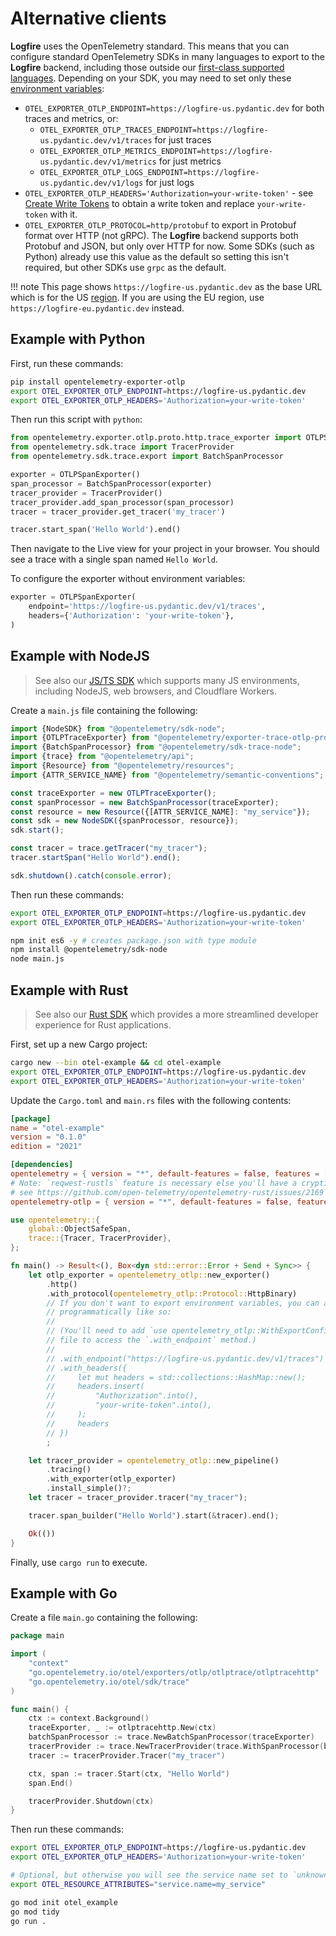 # Alternative clients

**Logfire** uses the OpenTelemetry standard. This means that you can configure standard OpenTelemetry SDKs
in many languages to export to the **Logfire** backend, including those outside our
[first-class supported languages](../languages.md). Depending on your SDK, you may need to set only
these [environment variables](https://opentelemetry.io/docs/languages/sdk-configuration/otlp-exporter/):

- `OTEL_EXPORTER_OTLP_ENDPOINT=https://logfire-us.pydantic.dev` for both traces and metrics, or:
    - `OTEL_EXPORTER_OTLP_TRACES_ENDPOINT=https://logfire-us.pydantic.dev/v1/traces` for just traces
    - `OTEL_EXPORTER_OTLP_METRICS_ENDPOINT=https://logfire-us.pydantic.dev/v1/metrics` for just metrics
    - `OTEL_EXPORTER_OTLP_LOGS_ENDPOINT=https://logfire-us.pydantic.dev/v1/logs` for just logs
- `OTEL_EXPORTER_OTLP_HEADERS='Authorization=your-write-token'` - see [Create Write Tokens](./create-write-tokens.md)
  to obtain a write token and replace `your-write-token` with it.
- `OTEL_EXPORTER_OTLP_PROTOCOL=http/protobuf` to export in Protobuf format over HTTP (not gRPC).
  The **Logfire** backend supports both Protobuf and JSON, but only over HTTP for now. Some SDKs (such as Python) already use this value as the default so setting this isn't required, but other SDKs use `grpc` as the default.

!!! note
    This page shows `https://logfire-us.pydantic.dev` as the base URL which is for the US [region](../reference/data-regions.md).
    If you are using the EU region, use `https://logfire-eu.pydantic.dev` instead.

## Example with Python

First, run these commands:

```sh
pip install opentelemetry-exporter-otlp
export OTEL_EXPORTER_OTLP_ENDPOINT=https://logfire-us.pydantic.dev
export OTEL_EXPORTER_OTLP_HEADERS='Authorization=your-write-token'
```

Then run this script with `python`:

```python
from opentelemetry.exporter.otlp.proto.http.trace_exporter import OTLPSpanExporter
from opentelemetry.sdk.trace import TracerProvider
from opentelemetry.sdk.trace.export import BatchSpanProcessor

exporter = OTLPSpanExporter()
span_processor = BatchSpanProcessor(exporter)
tracer_provider = TracerProvider()
tracer_provider.add_span_processor(span_processor)
tracer = tracer_provider.get_tracer('my_tracer')

tracer.start_span('Hello World').end()
```

Then navigate to the Live view for your project in your browser. You should see a trace with a single span named `Hello World`.

To configure the exporter without environment variables:

```python
exporter = OTLPSpanExporter(
    endpoint='https://logfire-us.pydantic.dev/v1/traces',
    headers={'Authorization': 'your-write-token'},
)
```

## Example with NodeJS

> See also our [JS/TS SDK](https://github.com/pydantic/logfire-js) which supports many JS environments, including NodeJS, web browsers, and Cloudflare Workers.

Create a `main.js` file containing the following:

```js title="main.js"
import {NodeSDK} from "@opentelemetry/sdk-node";
import {OTLPTraceExporter} from "@opentelemetry/exporter-trace-otlp-proto";
import {BatchSpanProcessor} from "@opentelemetry/sdk-trace-node";
import {trace} from "@opentelemetry/api";
import {Resource} from "@opentelemetry/resources";
import {ATTR_SERVICE_NAME} from "@opentelemetry/semantic-conventions";

const traceExporter = new OTLPTraceExporter();
const spanProcessor = new BatchSpanProcessor(traceExporter);
const resource = new Resource({[ATTR_SERVICE_NAME]: "my_service"});
const sdk = new NodeSDK({spanProcessor, resource});
sdk.start();

const tracer = trace.getTracer("my_tracer");
tracer.startSpan("Hello World").end();

sdk.shutdown().catch(console.error);
```

Then run these commands:

```sh
export OTEL_EXPORTER_OTLP_ENDPOINT=https://logfire-us.pydantic.dev
export OTEL_EXPORTER_OTLP_HEADERS='Authorization=your-write-token'

npm init es6 -y # creates package.json with type module
npm install @opentelemetry/sdk-node
node main.js
```

## Example with Rust

> See also our [Rust SDK](https://github.com/pydantic/logfire-rust) which provides a more streamlined developer experience for Rust applications.

First, set up a new Cargo project:

```sh
cargo new --bin otel-example && cd otel-example
export OTEL_EXPORTER_OTLP_ENDPOINT=https://logfire-us.pydantic.dev
export OTEL_EXPORTER_OTLP_HEADERS='Authorization=your-write-token'
```

Update the `Cargo.toml` and `main.rs` files with the following contents:

```toml title="Cargo.toml"
[package]
name = "otel-example"
version = "0.1.0"
edition = "2021"

[dependencies]
opentelemetry = { version = "*", default-features = false, features = ["trace"] }
# Note: `reqwest-rustls` feature is necessary else you'll have a cryptic failure to export;
# see https://github.com/open-telemetry/opentelemetry-rust/issues/2169
opentelemetry-otlp = { version = "*", default-features = false, features = ["trace", "http-proto", "reqwest-blocking-client", "reqwest-rustls"] }
```

```rust title="src/main.rs"
use opentelemetry::{
    global::ObjectSafeSpan,
    trace::{Tracer, TracerProvider},
};

fn main() -> Result<(), Box<dyn std::error::Error + Send + Sync>> {
    let otlp_exporter = opentelemetry_otlp::new_exporter()
        .http()
        .with_protocol(opentelemetry_otlp::Protocol::HttpBinary)
        // If you don't want to export environment variables, you can also configure
        // programmatically like so:
        //
        // (You'll need to add `use opentelemetry_otlp::WithExportConfig;` to the top of the
        // file to access the `.with_endpoint` method.)
        //
        // .with_endpoint("https://logfire-us.pydantic.dev/v1/traces")
        // .with_headers({
        //     let mut headers = std::collections::HashMap::new();
        //     headers.insert(
        //         "Authorization".into(),
        //         "your-write-token".into(),
        //     );
        //     headers
        // })
        ;

    let tracer_provider = opentelemetry_otlp::new_pipeline()
        .tracing()
        .with_exporter(otlp_exporter)
        .install_simple()?;
    let tracer = tracer_provider.tracer("my_tracer");

    tracer.span_builder("Hello World").start(&tracer).end();

    Ok(())
}

```

Finally, use `cargo run` to execute.

## Example with Go

Create a file `main.go` containing the following:

```go
package main

import (
    "context"
    "go.opentelemetry.io/otel/exporters/otlp/otlptrace/otlptracehttp"
    "go.opentelemetry.io/otel/sdk/trace"
)

func main() {
    ctx := context.Background()
    traceExporter, _ := otlptracehttp.New(ctx)
    batchSpanProcessor := trace.NewBatchSpanProcessor(traceExporter)
    tracerProvider := trace.NewTracerProvider(trace.WithSpanProcessor(batchSpanProcessor))
    tracer := tracerProvider.Tracer("my_tracer")

    ctx, span := tracer.Start(ctx, "Hello World")
    span.End()

    tracerProvider.Shutdown(ctx)
}
```

Then run these commands:

```sh
export OTEL_EXPORTER_OTLP_ENDPOINT=https://logfire-us.pydantic.dev
export OTEL_EXPORTER_OTLP_HEADERS='Authorization=your-write-token'

# Optional, but otherwise you will see the service name set to `unknown_service:otel_example`
export OTEL_RESOURCE_ATTRIBUTES="service.name=my_service"

go mod init otel_example
go mod tidy
go run .
```
